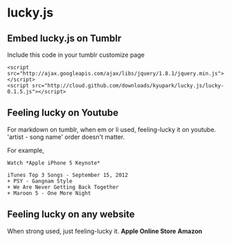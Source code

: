 lucky.js
=========
Embed lucky.js on Tumblr
-------------------------
Include this code in your tumblr customize page

    <script src="http://ajax.googleapis.com/ajax/libs/jquery/1.8.1/jquery.min.js"></script>
    <script src="http://cloud.github.com/downloads/kyupark/lucky.js/lucky-0.1.5.js"></script>

Feeling lucky on Youtube
-------------------------    
For markdown on tumblr, when em or li used, feeling-lucky it on youtube. 'artist - song name' order doesn't matter.

For example, 

    Watch *Apple iPhone 5 Keynote*

    iTunes Top 3 Songs - September 15, 2012
    + PSY - Gangnam Style
    + We Are Never Getting Back Together
    + Maroon 5 - One More Night
    
Feeling lucky on any website
-----------------------------
When strong used, just feeling-lucky it.
    **Apple Online Store**
    __Amazon__
    
    

